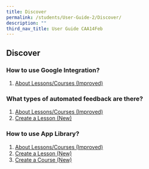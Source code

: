 ```yaml
---
title: Discover
permalink: /students/User-Guide-2/Discover/
description: ""
third_nav_title: User Guide CAA14Feb
---
```




## Discover

### How to use Google Integration?

1. <a href="/user-guide/Teachers-UG/aboutlessons/" target="_blank">About Lessons/Courses (Improved)</a>

### What types of automated feedback are there?
1. <a href="/user-guide/Teachers-UG/aboutlessons/" target="_blank">About Lessons/Courses (Improved)</a>
2. <a href="/user-guide/Teachers-UG/createlesson/" target="_blank">Create a Lesson (New)</a>

### How to use App Library?

1. <a href="/user-guide/Teachers-UG/aboutlessons/" target="_blank">About Lessons/Courses (Improved)</a>
2. <a href="/user-guide/Teachers-UG/createlesson/" target="_blank">Create a Lesson (New)</a>
3. <a href="/user-guide/Teachers-UG/createcourse/" target="_blank">Create a Course (New)</a>
